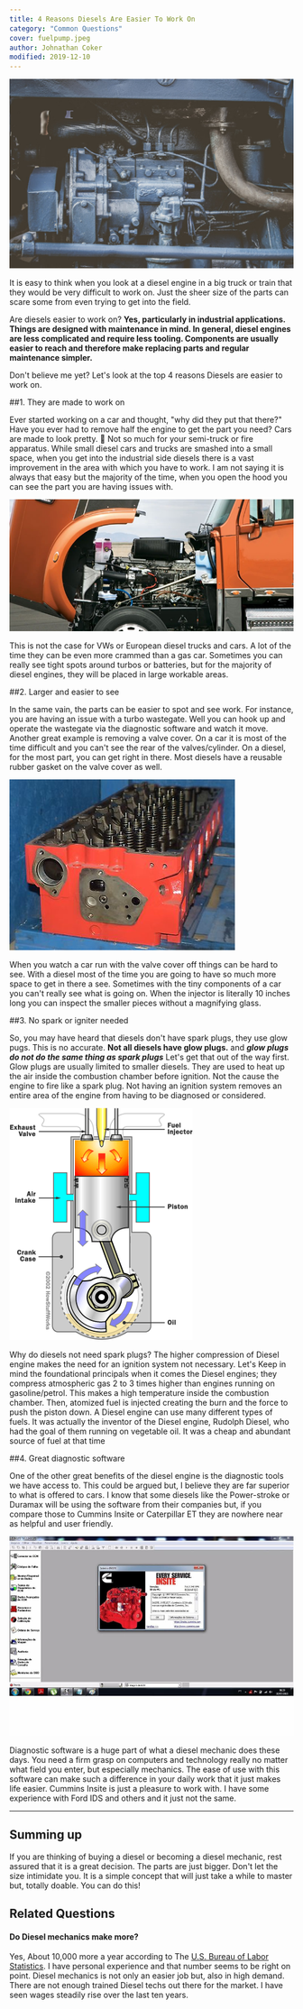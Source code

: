 ```yaml
---
title: 4 Reasons Diesels Are Easier To Work On
category: "Common Questions"
cover: fuelpump.jpeg
author: Johnathan Coker
modified: 2019-12-10
---
```


![test](./fuelpump.jpeg)

It is easy to think when you look at a diesel engine in a big truck or train that they would be very difficult to work on. Just the sheer size of the parts can scare some from even trying to get into the field.

Are diesels easier to work on? **Yes, particularly in industrial applications. Things are designed with maintenance in mind. In general, diesel engines are less complicated and require less tooling. Components are usually easier to reach and therefore make replacing parts and regular maintenance simpler.**

Don't believe me yet? Let's look at the top 4 reasons Diesels are easier to work on.

##1. They are made to work on

Ever started working on a car and thought, "why did they put that there?" Have you ever had to remove half the engine to get the part you need? Cars are made to look pretty. 🚗 Not so much for your semi-truck or fire apparatus. While small diesel cars and trucks are smashed into a small space, when you get into the industrial side diesels there is a vast improvement in the area with which you have to work. I am not saying it is always that easy but the majority of the time, when you open the hood you can see the part you are having issues with.

![hood](openhood.jpg)

This is not the case for VWs or European diesel trucks and cars. A lot of the time they can be even more crammed than a gas car. Sometimes you can really see tight spots around turbos or batteries, but for the majority of diesel engines, they will be placed in large workable areas.

##2. Larger and easier to see

In the same vain, the parts can be easier to spot and see work. For instance, you are having an issue with a turbo wastegate. Well you can hook up and operate the wastegate via the diagnostic software and watch it move. Another great example is removing a valve cover. On a car it is most of the time difficult and you can't see the rear of the valves/cylinder. On a diesel, for the most part, you can get right in there. Most diesels have a reusable rubber gasket on the valve cover as well.

![photo](./isx.jpg)

When you watch a car run with the valve cover off things can be hard to see. With a diesel most of the time you are going to have so much more space to get in there a see. Sometimes with the tiny components of a car you can't really see what is going on. When the injector is literally 10 inches long you can inspect the smaller pieces without a magnifying glass.

##3. No spark or igniter needed

So, you may have heard that diesels don't have spark plugs, they use glow pugs. This is no accurate. **Not all diesels have glow plugs.** and **_glow plugs do not do the same thing as spark plugs_** Let's get that out of the way first. Glow plugs are usually limited to smaller diesels. They are used to heat up the air inside the combustion chamber before ignition. Not the cause the engine to fire like a spark plug. Not having an ignition system removes an entire area of the engine from having to be diagnosed or considered.

![cylinder](./clyder.gif)

Why do diesels not need spark plugs? The higher compression of Diesel engine makes the need for an ignition system not necessary. Let's Keep in mind the foundational principals when it comes the Diesel engines; they compress atmospheric gas 2 to 3 times higher than engines running on gasoline/petrol. This makes a high temperature inside the combustion chamber. Then, atomized fuel is injected creating the burn and the force to push the piston down. A Diesel engine can use many different types of fuels. It was actually the inventor of the Diesel engine, Rudolph Diesel, who had the goal of them running on vegetable oil. It was a cheap and abundant source of fuel at that time

##4. Great diagnostic software

One of the other great benefits of the diesel engine is the diagnostic tools we have access to. This could be argued but, I believe they are far superior to what is offered to cars. I know that some diesels like the Power-stroke or Duramax will be using the software from their companies but, if you compare those to Cummins Insite or Caterpillar ET they are nowhere near as helpful and user friendly.

![insite](./insite.jpg)

Diagnostic software is a huge part of what a diesel mechanic does these days. You need a firm grasp on computers and technology really no matter what field you enter, but especially mechanics. The ease of use with this software can make such a difference in your daily work that it just makes life easier. Cummins Insite is just a pleasure to work with. I have some experience with Ford IDS and others and it just not the same.

---

## Summing up

If you are thinking of buying a diesel or becoming a diesel mechanic, rest assured that it is a great decision. The parts are just bigger. Don't let the size intimidate you. It is a simple concept that will just take a while to master but, totally doable. You can do this!

## Related Questions

#### Do Diesel mechanics make more?

Yes, About 10,000 more a year according to The [U.S. Bureau of Labor Statistics](https://www.bls.gov/ooh/installation-maintenance-and-repair/diesel-service-technicians-and-mechanics.htm). I have personal experience and that number seems to be right on point. Diesel mechanics is not only an easier job but, also in high demand. There are not enough trained Diesel techs out there for the market. I have seen wages steadily rise over the last ten years.
